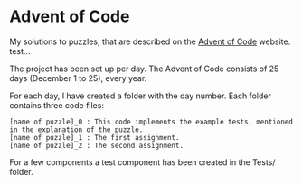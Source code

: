 # Advent of Code

My solutions to puzzles, that are described on the [Advent of Code](https://adventofcode.com/) website. test...

The project has been set up per day. The Advent of Code consists of 25 days (December 1 to 25), every year.

For each day, I have created a folder with the day number. Each folder contains three code files:

    [name of puzzle]_0 : This code implements the example tests, mentioned in the explanation of the puzzle.
    [name of puzzle]_1 : The first assignment.
    [name of puzzle]_2 : The second assignment.

For a few components a test component has been created in the Tests/ folder.
